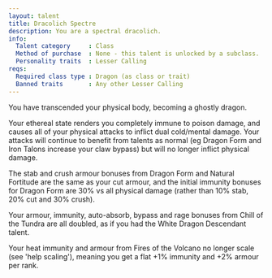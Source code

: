 ```yaml
---
layout: talent
title: Dracolich Spectre
description: You are a spectral dracolich.
info:
  Talent category     : Class
  Method of purchase  : None - this talent is unlocked by a subclass.
  Personality traits  : Lesser Calling
reqs:
  Required class type : Dragon (as class or trait)
  Banned traits       : Any other Lesser Calling
---
```


You have transcended your physical body, becoming a ghostly dragon.

Your ethereal state renders you completely immune to poison damage, and causes
all of your physical attacks to inflict dual cold/mental damage.  Your attacks
will continue to benefit from talents as normal (eg Dragon Form and Iron Talons
increase your claw bypass) but will no longer inflict physical damage.

The stab and crush armour bonuses from Dragon Form and Natural Fortitude are
the same as your cut armour, and the initial immunity bonuses for Dragon Form
are 30% vs all physical damage (rather than 10% stab, 20% cut and 30% crush).

Your armour, immunity, auto-absorb, bypass and rage bonuses from Chill of the
Tundra are all doubled, as if you had the White Dragon Descendant talent.

Your heat immunity and armour from Fires of the Volcano no longer scale (see
'help scaling'), meaning you get a flat +1% immunity and +2% armour per rank.
